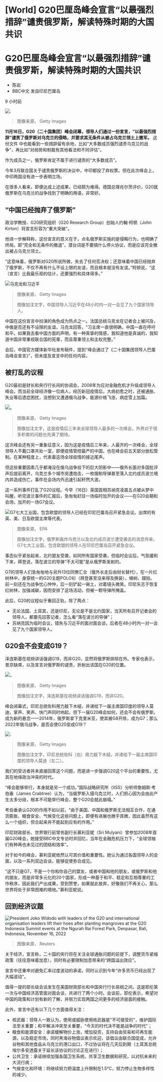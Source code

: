 # [World] G20巴厘岛峰会宣言“以最强烈措辞”谴责俄罗斯，解读特殊时期的大国共识

#  G20巴厘岛峰会宣言“以最强烈措辞”谴责俄罗斯，解读特殊时期的大国共识

  * 陈岩 
  * BBC中文 发自印尼巴厘岛 

9 小时前

![.](_127654212_cd3e0f84-047f-4c3b-be14-a24b14a5e592.jpg)

> 图像来源，  Getty Images

**11月16日，G20（二十国集团）峰会闭幕，领导人们通过一份宣言，“以最强烈措辞”谴责了俄罗斯对乌克兰的侵略，并要求其无条件从被占乌克兰领土上撤军。**
 这份文件  中也能看到一些措辞留有余地，比如“大多数成员强烈谴责乌克兰的战争”，再比如“对局势和制裁有其他看法和不同评估”。

作为成员之一，俄罗斯肯定不属于进行谴责的“大多数成员”。

今年3月联合国关于谴责俄罗斯的决议中，中印都投了弃权票。但在此次峰会上，中印两国没有进一步表明立场。

在很多人看来，即便达成上述成果，已经颇为难得。德国总理肖尔茨评价，G20就俄罗斯在乌克兰的战争找到了明确的用语，非常好。

##  “中国已经抛弃了俄罗斯”

政治学教授、G20研究组织（G20 Research Group）创始人约翰·柯顿（John Kirton）将宣言形容为“重大突破”。

他进一步解释称，这份宣言的意义在于，点名俄罗斯实施的是侵略行为，也明确了终局，即“完全和无条件的撤退”，潜台词是不要搞什么停火协议，而是应该完全撤出被占乌克兰领土。

“这意味着，俄罗斯对G20所说所做，失去了任何否决权；还意味着中国已经抛弃了俄罗斯，不仅不再有什么不设上限的友谊，而且根本就没有友谊。”柯顿说，“这（宣言）比我最乐观的估计，还要强烈和具体得多。”

![马克龙和习近平](_127654454_dd21989f-22dd-4168-b496-5a279a658667.jpg)

> 图像来源，  Getty Images
>
> 图像加注文字，中国领导人习近平在48小时内一对一会见了九个国家领导人。

中国在这份宣言中扮演的角色成为热点之一。法国总统马克龙在记者会上被问及，中俄是否还有不设限的友谊，马克龙回答，“习主席一直很明确，中国一直在呼吁和平。如果我去看中国方面的声明，有一种真挚的情感，我知道他是真诚的，我知道中国非常重视联合国的宪章，而且尊重领土和主权完整。”

会后，中国官方媒体新华社发布稿件，提到“峰会通过了《二十国集团领导人巴厘岛峰会宣言》”，但未提及宣言中的任何内容。

##  被打乱的议程

G20最初是财长和央行行长间的协调会，2008年为应对金融危机才升级成领导人峰会。而当前全球经济像一位病人，经历新冠疫情后，大病初愈之时，还被通胀、失业等后遗症困扰，没想到又遭遇俄乌战争，能源价格飞涨，病症雪上加霜。

![。](_127654220_e95df8f3-cb6b-47cf-8afe-d225b4b99560.jpg)

> 图像来源，  Getty Images
>
> 图像加注文字，这是疫情后三年来全球领导人最多的一次峰会，外界对于很多积累的问题也充满了期待。

这次峰会还有另一重象征意义，因为这是疫情后三年来，人最齐的一次峰会，全球领导人不戴口罩共处一室，即便疫情管控最严的中国，也在峰会前五天部分放松管制。在某种程度上，代表着这场全球疫情的接近尾声。

但这些重要因素几乎都淹没在俄乌战争投下的巨大阴影中——俄外长面对多国批评声后提前离开，乌克兰多个城市突遭炮击，一枚俄制导弹甚至落入北约成员波兰境内并造成伤亡，事件在会场内外迅速引起轩然大波。

这一系列事件打乱了G20议程。今早（16日）英国首相苏纳克凌晨五点被从梦中叫醒，听完波兰事件的汇报后，急匆匆赶往一场临时加开的会议——在G20会期和会场，加开的一场G7会议。

![G7七大工业国，包含欧盟的领导人已经在印尼巴厘岛召开紧急会议。出席的有英、美、日及欧盟主席等代表。](_127654461_poland_meeting.jpg)

> 图像来源，  EPA
>
> 图像加注文字，俄罗斯轰炸乌克兰以及北约成员波兰遭受袭击的消息传来，G7七大工业国，包含欧盟的领导人在印尼巴厘岛召开紧急会议。

事态似乎紧张起来，北约盟友受袭，如同所有国家受袭，但临时会议后，气氛缓和下来，拜登说，落在波兰的导弹“不太可能”是从俄罗斯发射的。

G7的领导人们急匆匆地与另外13位同僚汇合（俄外长走后由财长替代），在一片红树林中，身穿统一的G20主题POLO衫（拜登甚至没来得及换装），植树、摆拍。前一刻还在为战争忧心忡忡，后一刻铲起一锹土，对着镜头微笑。印尼矢志于恢复红树林，加强减碳，因而安排了这场活动，但被一颗导弹所掩盖。

此后，G20的议程似乎重回正轨，除了两点：

  * 无论法国、土耳其，还是印尼，无论是不是北约国家，当天所有召开记者会的领导人，都要先回答记者，怎么看“落在波兰的导弹”； 
  * 苏纳克因为临时会议，错失与习近平的面对面会谈，后者在48小时内一对一会见了九个国家领导人。 

##  G20会不会变成G19？

泽连斯基在视频讲话强调G19，而非G20，显然将俄罗斯排除在外。专家也表示，普京缺席，以及宣言对俄罗斯的谴责，折射出该国在G20的位置。

![，](_127654214_0cbc9b28-4bad-4201-8f2b-3bc07e313a0e.jpg)

> 图像来源，  Getty Images
>
> 图像加注文字，泽连斯基在视频讲话强调G19，而非G20。

峰会闭幕式，印尼总统佐科用力敲下木槌，并递给下一届主席国印度的领导人莫迪，掌声、笑声、快门声同时响起，但下一届G20峰会如何，还会不会有俄罗斯，成为新的悬念——2014年，俄罗斯拿下克里米亚，使其被G8开除，成为G7；那么2022年俄乌战争，是否会使G20变成G19？

![.](_127654216_7f395773-bf1f-4f9f-b9f9-f9eab7bdb25e.jpg)

> 图像来源，  Getty Images
>
> 图像加注文字，印尼总统佐科（右）用力敲下木槌，并递给下一届主席国印度的领导人莫迪（左二）。

我们的受访者并未直接回答这个问题，而是进一步强调G20这个平台的重要性，尤其在地缘政治冲突的时代。

“峰会能够举行，本身就是另一个成功。”国际战略研究所（IISS）分析师詹姆斯·考伯垂（James Crabtree）认为，“当俄罗斯入侵乌克兰时，人们担心因为会由此产生太多分歧，根本不可能举行峰会，整个G20会就此崩塌。”

考伯垂承认G20的作用不如以前，“由于美国、中国和俄罗斯无法相互合作，在通货膨胀、粮食安全、气候变化这些问题上，即便有进展也微乎其微，因此虽然有这么一个组织，但合起来并不能起到应有的作用。”

印尼财政部长、世界银行前常务副行长慕利亚妮（Sri Mulyani）曾参加2008年首届G20峰会，她接受BBC中文专访时并回忆，当年在金融危机压力下，“全球领袖们有种再也未见过的团结和效率”。

对于如今的峰会，慕利亚妮依然认可其价值和重要性。她认为通过各国领导人的会面，以及一系列双边会谈，能够促使弥合成见。

“这不只是G7，不是一个你和你自己的盟友，或者中国和他的朋友，或俄罗斯和他的朋友，而是非常多元化的20个国家，形成一种基于和平、稳定和互相尊重的工作秩序，因此我们产出成果，受到赞誉，如果就此放弃，好像我们不再关心，那么世界将处于非常困难的境地。”慕利亚妮说。

##  回到经济议题

![President Joko Widodo with leaders of the G20 and international organisation leaders lift their hoes after planting mangroves at the G20 Indonesia Summit events at the Ngurah Rai Forest Park, Denpasar, Bali, Indonesia, November 16, 2022](_127654459_hi080345800.jpg)

> 图像来源，  Reuters

关于经济，宣言称，二十国的央行将在关注全球通胀问题的前提下，调整货币紧缩政策（往往意味着加息），同时有必要限制加息带来的“跨国溢出效应”。

宣言中还重申对避免汇率过度波动的承诺，同时认识到今年“许多货币已经出现了大幅波动”。

值得一提的部长级会谈发生在美国财政部长和中国央行行长易纲之间，这是耶伦第一次与中国经济高管面对面会谈，共进行了两个小时。会谈前，耶伦表示，希望对中国的政策和计划有新的了解，并努力实现两国之间更多的经济层面的接触。

此外，宣言中还有以下几个方面值得关注：

  * 核武器：领导人一致认为，使用或威胁使用核武器是"不可接受的"，维护国际法至关重要；和平解决冲突至关重要，"今天的时代决不能是战争的时代"； 
  * 粮食和能源安全：承诺缓解物价上涨，增加投资，支持自由贸易和可再生能源，以及稳定市场，同时黑海谷物倡议表示欢迎，该倡议由联合国促成，允许谷物和其他食品从乌克兰的港口出口，不过协议将在几天后到期（土耳其总统埃尔多安透露关于延长该协议的讨论正在进行）； 
  * 公共卫生：承诺继续加强各国卫生系统，共享卫生数据和研究，以对抗未来的大流行病； 
  * 气候变化和环境：将继续努力把温度上升限制在1.5°C，努力停止生物多样性的减少。 



